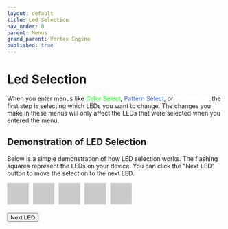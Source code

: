 ```yaml
---
layout: default
title: Led Selection
nav_order: 0
parent: Menus
grand_parent: Vortex Engine
published: true
---
```


# Led Selection

When you enter menus like <span style="color: #00ff00;">Color Select</span>, <span style="color: #3366ff;">Pattern Select</span>, or <span style="color: #ffffff;">Randomizer</span>, the first step is selecting which LEDs you want to change. The changes you make in these menus will only affect the LEDs that were selected when you entered the menu.

## Demonstration of LED Selection

Below is a simple demonstration of how LED selection works. The flashing squares represent the LEDs on your device. You can click the "Next LED" button to move the selection to the next LED.

<div id="led-container">
  <div class="led" id="led-1"></div>
  <div class="led" id="led-2"></div>
  <div class="led" id="led-3"></div>
  <div class="led" id="led-4"></div>
  <div class="led" id="led-5"></div>
</div>

<button id="next-led-button">Next LED</button>

<script>
  let currentLed = 0;
  const leds = document.querySelectorAll('.led');

  function updateLedSelection() {
    leds.forEach((led, index) => {
      if (index === currentLed) {
        led.style.backgroundColor = '#00ff00';
        led.style.opacity = '1';
      } else {
        led.style.backgroundColor = '#555555';
        led.style.opacity = '0.3';
      }
    });
  }

  document.getElementById('next-led-button').addEventListener('click', () => {
    currentLed = (currentLed + 1) % leds.length;
    updateLedSelection();
  });

  updateLedSelection();
</script>

<style>
  #led-container {
    display: flex;
    gap: 10px;
    margin-bottom: 20px;
  }
  .led {
    width: 50px;
    height: 50px;
    background-color: #555555;
    opacity: 0.3;
    transition: background-color 0.3s, opacity 0.3s;
  }
</style>
